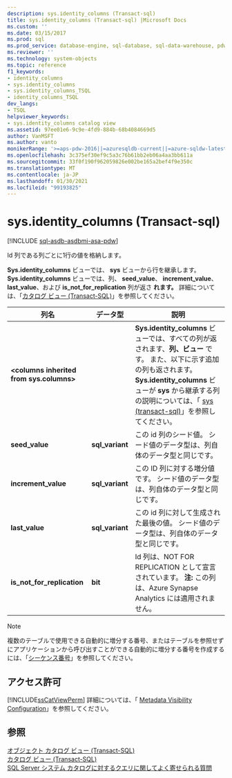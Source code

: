 ```yaml
---
description: sys.identity_columns (Transact-sql)
title: sys.identity_columns (Transact-sql) |Microsoft Docs
ms.custom: ''
ms.date: 03/15/2017
ms.prod: sql
ms.prod_service: database-engine, sql-database, sql-data-warehouse, pdw
ms.reviewer: ''
ms.technology: system-objects
ms.topic: reference
f1_keywords:
- identity_columns
- sys.identity_columns
- sys.identity_columns_TSQL
- identity_columns_TSQL
dev_langs:
- TSQL
helpviewer_keywords:
- sys.identity_columns catalog view
ms.assetid: 97ee01e6-9c9e-4fd9-884b-68b4084669d5
author: VanMSFT
ms.author: vanto
monikerRange: '>=aps-pdw-2016||=azuresqldb-current||=azure-sqldw-latest||>=sql-server-2016||>=sql-server-linux-2017||=azuresqldb-mi-current'
ms.openlocfilehash: 3c375ef30ef9c5a3c76b61bb2eb06a4aa3bb611a
ms.sourcegitcommit: 33f0f190f962059826e002be165a2bef4f9e350c
ms.translationtype: MT
ms.contentlocale: ja-JP
ms.lasthandoff: 01/30/2021
ms.locfileid: "99193825"
---
```

# <a name="sysidentity_columns-transact-sql"></a>sys.identity_columns (Transact-sql)
[!INCLUDE [sql-asdb-asdbmi-asa-pdw](../../includes/applies-to-version/sql-asdb-asdbmi-asa-pdw.md)]

  Id 列である列ごとに1行の値を格納します。  
  
 **Sys.identity_columns** ビューでは、 **sys** ビューから行を継承します。 **Sys.identity_columns** ビューでは、列、 **seed_value**、 **increment_value**、 **last_value**、および **is_not_for_replication** 列が返さ **れます。** 詳細については、「[カタログ ビュー &#40;Transact-SQL&#41;](../../relational-databases/system-catalog-views/catalog-views-transact-sql.md)」を参照してください。  
  
|列名|データ型|説明|  
|-----------------|---------------|-----------------|  
|**\<columns inherited from sys.columns>**||**Sys.identity_columns** ビューでは、すべての列が返されます、**列、ビュー** です。 また、以下に示す追加の列も返されます。 **Sys.identity_columns** ビューが **sys** から継承する列の説明については、「 [sys &#40;transact-sql&#41;](../../relational-databases/system-catalog-views/sys-columns-transact-sql.md)」を参照してください。|  
|**seed_value**|**sql_variant**|この id 列のシード値。 シード値のデータ型は、列自体のデータ型と同じです。|  
|**increment_value**|**sql_variant**|この ID 列に対する増分値です。 シード値のデータ型は、列自体のデータ型と同じです。|  
|**last_value**|**sql_variant**|この id 列に対して生成された最後の値。 シード値のデータ型は、列自体のデータ型と同じです。|  
|**is_not_for_replication**|**bit**|Id 列は、NOT FOR REPLICATION として宣言されています。 **注:** この列は、Azure Synapse Analytics には適用されません。|  
  
> [!NOTE]  
>  複数のテーブルで使用できる自動的に増分する番号、またはテーブルを参照せずにアプリケーションから呼び出すことができる自動的に増分する番号を作成するには、「[シーケンス番号](../../relational-databases/sequence-numbers/sequence-numbers.md)」を参照してください。  
  
## <a name="permissions"></a>アクセス許可  
 [!INCLUDE[ssCatViewPerm](../../includes/sscatviewperm-md.md)] 詳細については、「 [Metadata Visibility Configuration](../../relational-databases/security/metadata-visibility-configuration.md)」を参照してください。  
  
## <a name="see-also"></a>参照  
 [オブジェクト カタログ ビュー &#40;Transact-SQL&#41;](../../relational-databases/system-catalog-views/object-catalog-views-transact-sql.md)   
 [カタログ ビュー &#40;Transact-SQL&#41;](../../relational-databases/system-catalog-views/catalog-views-transact-sql.md)   
 [SQL Server システム カタログに対するクエリに関してよく寄せられる質問](../../relational-databases/system-catalog-views/querying-the-sql-server-system-catalog-faq.md)  
  
  
